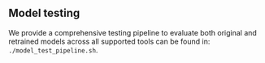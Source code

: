 ## Model testing
We provide a comprehensive testing pipeline to evaluate both original and retrained models across all supported tools can be found in: `./model_test_pipeline.sh`.
